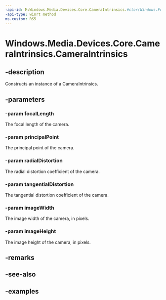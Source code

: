 ```yaml
---
-api-id: M:Windows.Media.Devices.Core.CameraIntrinsics.#ctor(Windows.Foundation.Numerics.Vector2,Windows.Foundation.Numerics.Vector2,Windows.Foundation.Numerics.Vector3,Windows.Foundation.Numerics.Vector2,System.UInt32,System.UInt32)
-api-type: winrt method
ms.custom: RS5
---
```


<!-- Method syntax.
public CameraIntrinsics.CameraIntrinsics(Vector2 focalLength, Vector2 principalPoint, Vector3 radialDistortion, Vector2 tangentialDistortion, UInt32 imageWidth, UInt32 imageHeight)
-->

# Windows.Media.Devices.Core.CameraIntrinsics.CameraIntrinsics

## -description

Constructs an instance of a CameraIntrinsics.

## -parameters
### -param focalLength
The focal length of the camera.

### -param principalPoint
The principal point of the camera.

### -param radialDistortion
The radial distortion coefficient of the camera.

### -param tangentialDistortion
The tangential distortion coefficient of the camera.

### -param imageWidth
The image width of the camera, in pixels.

### -param imageHeight
The image height of the camera, in pixels.

## -remarks

## -see-also

## -examples

